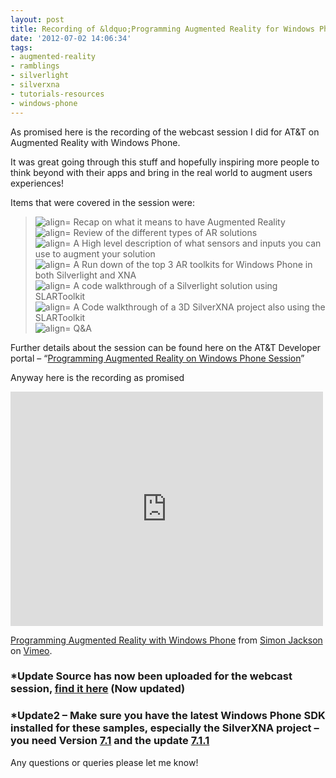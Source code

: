 ```yaml
---
layout: post
title: Recording of &ldquo;Programming Augmented Reality for Windows Phone&rdquo;
date: '2012-07-02 14:06:34'
tags:
- augmented-reality
- ramblings
- silverlight
- silverxna
- tutorials-resources
- windows-phone
---
```


As promised here is the recording of the webcast session I did for AT&T on Augmented Reality with Windows Phone.

It was great going through this stuff and hopefully inspiring more people to think beyond with their apps and bring in the real world to augment users experiences!

Items that were covered in the session were:

> ![align=](http://www.dotnetscraps.com/samples/bullets/031.gif)    Recap on what it means to have Augmented Reality  
> ![align=](http://www.dotnetscraps.com/samples/bullets/031.gif)    Review of the different types of AR solutions  
> ![align=](http://www.dotnetscraps.com/samples/bullets/031.gif)    A High level description of what sensors and inputs you can use to augment your solution  
> ![align=](http://www.dotnetscraps.com/samples/bullets/031.gif)    A Run down of the top 3 AR toolkits for Windows Phone in both Silverlight and XNA  
> ![align=](http://www.dotnetscraps.com/samples/bullets/031.gif)    A code walkthrough of a Silverlight solution using SLARToolkit  
> ![align=](http://www.dotnetscraps.com/samples/bullets/031.gif)    A Code walkthrough of a 3D SilverXNA project also using the SLARToolkit  
> ![align=](http://www.dotnetscraps.com/samples/bullets/031.gif)    Q&A

Further details about the session can be found here on the AT&T Developer portal – “[Programming Augmented Reality on Windows Phone Session](https://developer.att.com/developer/forward.jsp?passedItemId=10700273)”

Anyway here is the recording as promised

<iframe loading="lazy" src="http://player.vimeo.com/video/44724205" frameborder="0" width="500" height="375"></iframe>

[Programming Augmented Reality with Windows Phone](http://vimeo.com/44724205) from [Simon Jackson](http://vimeo.com/user5386443) on [Vimeo](http://vimeo.com).

### \*Update Source has now been uploaded for the webcast session, [find it here](http://starterxna.codeplex.com/releases/view/91183 "Programming Augmented Reality for WP Source") (Now updated)

### \*Update2 – Make sure you have the latest Windows Phone SDK installed for these samples, especially the SilverXNA project – you need Version [7.1](http://www.microsoft.com/en-us/download/details?id=27570) and the update [7.1.1](http://www.microsoft.com/en-us/download/details?id=29233)

Any questions or queries please let me know!

